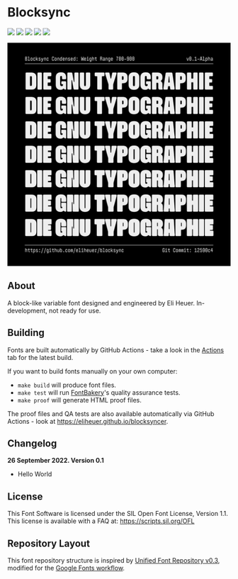 # Blocksync

[![][Fontbakery]](https://eliheuer.github.io/blocksyncer/fontbakery/fontbakery-report.html)
[![][Universal]](https://eliheuer.github.io/blocksyncer/fontbakery/fontbakery-report.html)
[![][GF Profile]](https://eliheuer.github.io/blocksyncer/fontbakery/fontbakery-report.html)
[![][Outline Correctness]](https://eliheuer.github.io/blocksyncer/fontbakery/fontbakery-report.html)
[![][Shaping]](https://eliheuer.github.io/blocksyncer/fontbakery/fontbakery-report.html)

[Fontbakery]: https://img.shields.io/endpoint?url=https%3A%2F%2Fraw.githubusercontent.com%2Feliheuer%2Fblocksyncer%2Fgh-pages%2Fbadges%2Foverall.json
[GF Profile]: https://img.shields.io/endpoint?url=https%3A%2F%2Fraw.githubusercontent.com%2Feliheuer%2Fblocksyncer%2Fgh-pages%2Fbadges%2FGoogleFonts.json
[Outline Correctness]: https://img.shields.io/endpoint?url=https%3A%2F%2Fraw.githubusercontent.com%2Feliheuer%2Fblocksyncer%2Fgh-pages%2Fbadges%2FOutlineCorrectnessChecks.json
[Shaping]: https://img.shields.io/endpoint?url=https%3A%2F%2Fraw.githubusercontent.com%2Feliheuer%2Fblocksyncer%2Fgh-pages%2Fbadges%2FShapingChecks.json
[Universal]: https://img.shields.io/endpoint?url=https%3A%2F%2Fraw.githubusercontent.com%2Feliheuer%2Fblocksyncer%2Fgh-pages%2Fbadges%2FUniversal.json

![Sample Image](documentation/archive/drawbot/image-005.png)

## About

A block-like variable font designed and engineered by Eli Heuer. In-development, not ready for use.

## Building

Fonts are built automatically by GitHub Actions - take a look in the [Actions](https://github.com/eliheuer/blocksyncer/actions) tab for the latest build.

If you want to build fonts manually on your own computer:

* `make build` will produce font files.
* `make test` will run [FontBakery](https://github.com/googlefonts/fontbakery)'s quality assurance tests.
* `make proof` will generate HTML proof files.

The proof files and QA tests are also available automatically via GitHub Actions - look at https://eliheuer.github.io/blocksyncer.

## Changelog

**26 September 2022. Version 0.1**
- Hello World

## License

This Font Software is licensed under the SIL Open Font License, Version 1.1. This license is available with a FAQ at: https://scripts.sil.org/OFL

## Repository Layout

This font repository structure is inspired by [Unified Font Repository v0.3](https://github.com/unified-font-repository/Unified-Font-Repository), modified for the [Google Fonts workflow](https://github.com/googlefonts/googlefonts-project-template).
